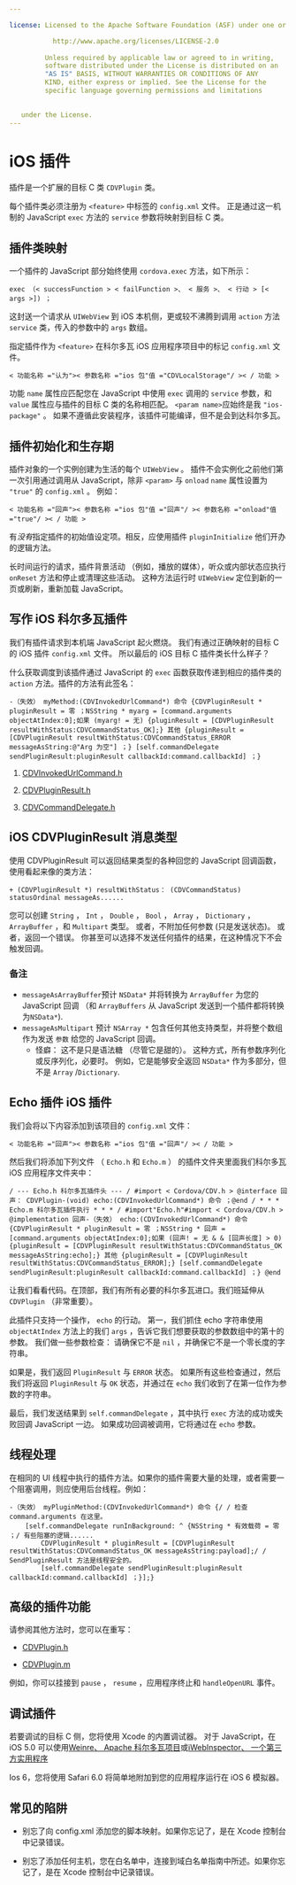 ```yaml
---

license: Licensed to the Apache Software Foundation (ASF) under one or more contributor license agreements. See the NOTICE file distributed with this work for additional information regarding copyright ownership. The ASF licenses this file to you under the Apache License, Version 2.0 (the "License"); you may not use this file except in compliance with the License. You may obtain a copy of the License at

           http://www.apache.org/licenses/LICENSE-2.0
    
         Unless required by applicable law or agreed to in writing,
         software distributed under the License is distributed on an
         "AS IS" BASIS, WITHOUT WARRANTIES OR CONDITIONS OF ANY
         KIND, either express or implied. See the License for the
         specific language governing permissions and limitations
    

   under the License.
---
```


# iOS 插件

插件是一个扩展的目标 C 类 `CDVPlugin` 类。

每个插件类必须注册为 `<feature>` 中标签的 `config.xml` 文件。 正是通过这一机制的 JavaScript `exec` 方法的 `service` 参数将映射到目标 C 类。

## 插件类映射

一个插件的 JavaScript 部分始终使用 `cordova.exec` 方法，如下所示：

    exec （< successFunction > < failFunction >、 < 服务 >、 < 行动 > [< args >]) ；
    

这封送一个请求从 `UIWebView` 到 iOS 本机侧，更或较不沸腾到调用 `action` 方法 `service` 类，传入的参数中的 `args` 数组。

指定插件作为 `<feature>` 在科尔多瓦 iOS 应用程序项目中的标记 `config.xml` 文件。

    < 功能名称 ="认为">< 参数名称 ="ios 包"值 ="CDVLocalStorage"/ >< / 功能 >
    

功能 `name` 属性应匹配您在 JavaScript 中使用 `exec` 调用的 `service` 参数，和 `value` 属性应与插件的目标 C 类的名称相匹配。 `<param name>`应始终是我 `"ios-package"` 。 如果不遵循此安装程序，该插件可能编译，但不是会到达科尔多瓦。

## 插件初始化和生存期

插件对象的一个实例创建为生活的每个 `UIWebView` 。 插件不会实例化之前他们第一次引用通过调用从 JavaScript，除非 `<param>` 与 `onload` `name` 属性设置为 `"true"` 的 `config.xml` 。 例如：

    < 功能名称 ="回声">< 参数名称 ="ios 包"值 ="回声"/ >< 参数名称 ="onload"值 ="true"/ >< / 功能 >
    

有*没有*指定插件的初始值设定项。相反，应使用插件 `pluginInitialize` 他们开办的逻辑方法。

长时间运行的请求，插件背景活动 （例如，播放的媒体），听众或内部状态应执行 `onReset` 方法和停止或清理这些活动。 这种方法运行时 `UIWebView` 定位到新的一页或刷新，重新加载 JavaScript。

## 写作 iOS 科尔多瓦插件

我们有插件请求到本机端 JavaScript 起火燃烧。 我们有通过正确映射的目标 C 的 iOS 插件 `config.xml` 文件。 所以最后的 iOS 目标 C 插件类长什么样子？

什么获取调度到该插件通过 JavaScript 的 `exec` 函数获取传递到相应的插件类的 `action` 方法。插件的方法有此签名：

    -（失效） myMethod:(CDVInvokedUrlCommand*) 命令 {CDVPluginResult * pluginResult = 零 ；NSString * myarg = [command.arguments objectAtIndex:0];如果 (myarg! = 无) {pluginResult = [CDVPluginResult resultWithStatus:CDVCommandStatus_OK];} 其他 {pluginResult = [CDVPluginResult resultWithStatus:CDVCommandStatus_ERROR messageAsString:@"Arg 为空"] ；} [self.commandDelegate sendPluginResult:pluginResult callbackId:command.callbackId] ；}
    

1.  [CDVInvokedUrlCommand.h][1]

2.  [CDVPluginResult.h][2]

3.  [CDVCommandDelegate.h][3]

 [1]: https://github.com/apache/cordova-ios/blob/master/CordovaLib/Classes/CDVInvokedUrlCommand.h
 [2]: https://github.com/apache/cordova-ios/blob/master/CordovaLib/Classes/CDVPluginResult.h
 [3]: https://github.com/apache/cordova-ios/blob/master/CordovaLib/Classes/CDVCommandDelegate.h

## iOS CDVPluginResult 消息类型

使用 CDVPluginResult 可以返回结果类型的各种回您的 JavaScript 回调函数，使用看起来像的类方法：

    + (CDVPluginResult *) resultWithStatus： (CDVCommandStatus) statusOrdinal messageAs......
    

您可以创建 `String` ， `Int` ， `Double` ， `Bool` ， `Array` ， `Dictionary` ， `ArrayBuffer` ，和 `Multipart` 类型。 或者，不附加任何参数 (只是发送状态)。 或者，返回一个错误。 你甚至可以选择不发送任何插件的结果，在这种情况下不会触发回调。

### 备注

*   `messageAsArrayBuffer`预计 `NSData*` 并将转换为 `ArrayBuffer` 为您的 JavaScript 回调 （和 `ArrayBuffers` 从 JavaScript 发送到一个插件都将转换为`NSData*`).
*   `messageAsMultipart` 预计 `NSArray *` 包含任何其他支持类型，并将整个数组作为发送 `参数` 给您的 JavaScript 回调。 
    *   怪癖： 这不是只是语法糖 （尽管它是甜的）。 这种方式，所有参数序列化或反序列化，必要时。 例如，它是能够安全返回 `NSData*` 作为多部分，但不是 `Array` /`Dictionary`.

## Echo 插件 iOS 插件

我们会将以下内容添加到该项目的 `config.xml` 文件：

    < 功能名称 ="回声">< 参数名称 ="ios 包"值 ="回声"/ >< / 功能 >
    

然后我们将添加下列文件 （ `Echo.h` 和 `Echo.m` ） 的插件文件夹里面我们科尔多瓦 iOS 应用程序文件夹中：

    / --- Echo.h 科尔多瓦插件头 --- / #import < Cordova/CDV.h > @interface 回声： CDVPlugin-(void) echo:(CDVInvokedUrlCommand*) 命令 ；@end / * * * Echo.m 科尔多瓦插件执行 * * * / #import"Echo.h"#import < Cordova/CDV.h > @implementation 回声-（失效） echo:(CDVInvokedUrlCommand*) 命令 {CDVPluginResult * pluginResult = 零 ；NSString * 回声 = [command.arguments objectAtIndex:0];如果 (回声! = 无 & & [回声长度] > 0) {pluginResult = [CDVPluginResult resultWithStatus:CDVCommandStatus_OK messageAsString:echo];} 其他 {pluginResult = [CDVPluginResult resultWithStatus:CDVCommandStatus_ERROR];} [self.commandDelegate sendPluginResult:pluginResult callbackId:command.callbackId] ；} @end
    

让我们看看代码。在顶部，我们有所有必要的科尔多瓦进口。我们班延伸从 `CDVPlugin` （非常重要）。

此插件只支持一个操作， `echo` 的行动。 第一，我们抓住 echo 字符串使用 `objectAtIndex` 方法上的我们 `args` ，告诉它我们想要获取的参数数组中的第十的参数。 我们做一些参数检查： 请确保它不是 `nil` ，并确保它不是一个零长度的字符串。

如果是，我们返回 `PluginResult` 与 `ERROR` 状态。 如果所有这些检查通过，然后我们将返回 `PluginResult` 与 `OK` 状态，并通过在 `echo` 我们收到了在第一位作为参数的字符串。

最后，我们发送结果到 `self.commandDelegate` ，其中执行 `exec` 方法的成功或失败回调 JavaScript 一边。 如果成功回调被调用，它将通过在 `echo` 参数。

## 线程处理

在相同的 UI 线程中执行的插件方法。如果你的插件需要大量的处理，或者需要一个阻塞调用，则应使用后台线程。例如：

    -（失效） myPluginMethod:(CDVInvokedUrlCommand*) 命令 {/ / 检查 command.arguments 在这里。
        [self.commandDelegate runInBackground: ^ {NSString * 有效载荷 = 零 ；/ 有些阻塞的逻辑......
            CDVPluginResult * pluginResult = [CDVPluginResult resultWithStatus:CDVCommandStatus_OK messageAsString:payload];/ / SendPluginResult 方法是线程安全的。
            [self.commandDelegate sendPluginResult:pluginResult callbackId:command.callbackId] ；}];}
    

## 高级的插件功能

请参阅其他方法时，您可以在重写：

*   [CDVPlugin.h][4]

*   [CDVPlugin.m][5]

 [4]: https://github.com/apache/cordova-ios/blob/master/CordovaLib/Classes/CDVPlugin.h
 [5]: https://github.com/apache/cordova-ios/blob/master/CordovaLib/Classes/CDVPlugin.m

例如，你可以挂接到 `pause` ， `resume` ，应用程序终止和 `handleOpenURL` 事件。

## 调试插件

若要调试的目标 C 侧，您将使用 Xcode 的内置调试器。 对于 JavaScript，在 iOS 5.0 可以使用[Weinre、 Apache 科尔多瓦项目][6]或[iWebInspector、 一个第三方实用程序][7]

 [6]: https://github.com/apache/cordova-weinre
 [7]: http://www.iwebinspector.com/

Ios 6，您将使用 Safari 6.0 将简单地附加到您的应用程序运行在 iOS 6 模拟器。

## 常见的陷阱

*   别忘了向 config.xml 添加您的脚本映射。如果你忘记了，是在 Xcode 控制台中记录错误。

*   别忘了添加任何主机，您在白名单中，连接到域白名单指南中所述。如果你忘记了，是在 Xcode 控制台中记录错误。